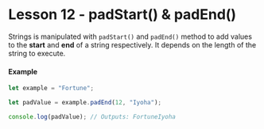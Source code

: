 # Lesson 12 - padStart() & padEnd()

Strings is manipulated with `padStart()` and `padEnd()` method to add values to the **start** and **end** of a string respectively. It depends on the length of the string to execute.

#### Example

```js
let example = "Fortune";

let padValue = example.padEnd(12, "Iyoha");

console.log(padValue); // Outputs: FortuneIyoha
```

